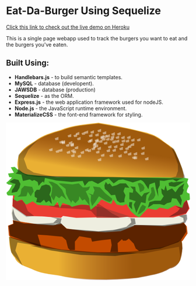 # Eat-Da-Burger Using Sequelize 

[Click this link to check out the live demo on Heroku](https://fierce-taiga-38892.herokuapp.com/)

This is a single page webapp used to track the burgers you want to eat and the burgers you've eaten. 

## Built Using: 

  * **Handlebars.js** - to build semantic templates.
  * **MySQL** - database (developent). 
  * **JAWSDB** - database (production)
  * **Sequelize** - as the ORM.
  * **Express.js** - the web application framework used for nodeJS.
  * **Node.js** - the JavaScript runtime environment.
  * **MaterializeCSS** - the font-end framework for styling.
  
  ![alt text](https://github.com/mwomack117/sequelizeBurger/blob/master/public/assets/img/hamburger1.png "Burger logo")

